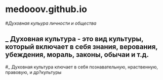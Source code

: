 # medooov.github.io

#_Духовная кульура личности и общества_

## _ Духовная культура - это вид культуры, который включает в себя знания, верования, убеждения, мораль, законы, обычаи и т.д.

#_ Духовная культура ключает в себя познавательную, нраственную, правовую, и др?культуры
